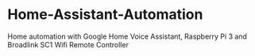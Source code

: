 # Home-Assistant-Automation
Home automation with Google Home Voice Assistant, Raspberry Pi 3 and Broadlink SC1 Wifi Remote Controller
